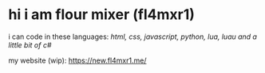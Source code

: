 # hi i am flour mixer (fl4mxr1)
i can code in these languages: *html, css, javascript, python, lua, luau and a little bit of c#*

my website (wip): https://new.fl4mxr1.me/
